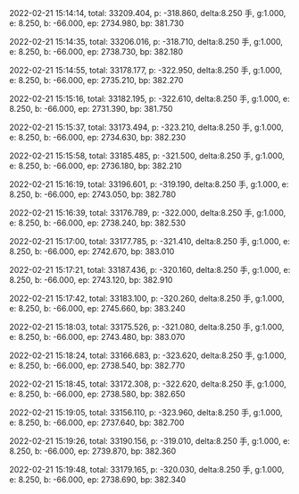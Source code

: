 2022-02-21 15:14:14, total: 33209.404, p: -318.860, delta:8.250 手, g:1.000, e: 8.250, b: -66.000, ep: 2734.980, bp: 381.730

2022-02-21 15:14:35, total: 33206.016, p: -318.710, delta:8.250 手, g:1.000, e: 8.250, b: -66.000, ep: 2738.730, bp: 382.180

2022-02-21 15:14:55, total: 33178.177, p: -322.950, delta:8.250 手, g:1.000, e: 8.250, b: -66.000, ep: 2735.210, bp: 382.270

2022-02-21 15:15:16, total: 33182.195, p: -322.610, delta:8.250 手, g:1.000, e: 8.250, b: -66.000, ep: 2731.390, bp: 381.750

2022-02-21 15:15:37, total: 33173.494, p: -323.210, delta:8.250 手, g:1.000, e: 8.250, b: -66.000, ep: 2734.630, bp: 382.230

2022-02-21 15:15:58, total: 33185.485, p: -321.500, delta:8.250 手, g:1.000, e: 8.250, b: -66.000, ep: 2736.180, bp: 382.210

2022-02-21 15:16:19, total: 33196.601, p: -319.190, delta:8.250 手, g:1.000, e: 8.250, b: -66.000, ep: 2743.050, bp: 382.780

2022-02-21 15:16:39, total: 33176.789, p: -322.000, delta:8.250 手, g:1.000, e: 8.250, b: -66.000, ep: 2738.240, bp: 382.530

2022-02-21 15:17:00, total: 33177.785, p: -321.410, delta:8.250 手, g:1.000, e: 8.250, b: -66.000, ep: 2742.670, bp: 383.010

2022-02-21 15:17:21, total: 33187.436, p: -320.160, delta:8.250 手, g:1.000, e: 8.250, b: -66.000, ep: 2743.120, bp: 382.910

2022-02-21 15:17:42, total: 33183.100, p: -320.260, delta:8.250 手, g:1.000, e: 8.250, b: -66.000, ep: 2745.660, bp: 383.240

2022-02-21 15:18:03, total: 33175.526, p: -321.080, delta:8.250 手, g:1.000, e: 8.250, b: -66.000, ep: 2743.480, bp: 383.070

2022-02-21 15:18:24, total: 33166.683, p: -323.620, delta:8.250 手, g:1.000, e: 8.250, b: -66.000, ep: 2738.540, bp: 382.770

2022-02-21 15:18:45, total: 33172.308, p: -322.620, delta:8.250 手, g:1.000, e: 8.250, b: -66.000, ep: 2738.580, bp: 382.650

2022-02-21 15:19:05, total: 33156.110, p: -323.960, delta:8.250 手, g:1.000, e: 8.250, b: -66.000, ep: 2737.640, bp: 382.700

2022-02-21 15:19:26, total: 33190.156, p: -319.010, delta:8.250 手, g:1.000, e: 8.250, b: -66.000, ep: 2739.870, bp: 382.360

2022-02-21 15:19:48, total: 33179.165, p: -320.030, delta:8.250 手, g:1.000, e: 8.250, b: -66.000, ep: 2738.690, bp: 382.340